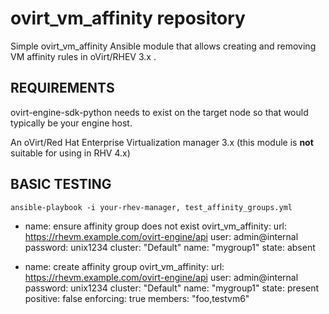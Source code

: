 # ovirt_vm_affinity repository

Simple ovirt_vm_affinity Ansible module that allows creating and removing VM affinity
rules in oVirt/RHEV 3.x .
 
## REQUIREMENTS

ovirt-engine-sdk-python needs to exist on the target node so that would typically be your engine host.

An oVirt/Red Hat Enterprise Virtualization manager 3.x (this module is **not** suitable for using in RHV 4.x)

## BASIC TESTING

```
ansible-playbook -i your-rhev-manager, test_affinity_groups.yml
```

  - name: ensure affinity group does not exist
    ovirt_vm_affinity:
      url: https://rhevm.example.com/ovirt-engine/api
      user: admin@internal
      password: unix1234
      cluster: "Default"
      name: "mygroup1"
      state: absent

  - name: create affinity group
    ovirt_vm_affinity:
      url: https://rhevm.example.com/ovirt-engine/api
      user: admin@internal
      password: unix1234
      cluster: "Default"
      name: "mygroup1"
      state: present
      positive: false
      enforcing: true
      members: "foo,testvm6"
```

